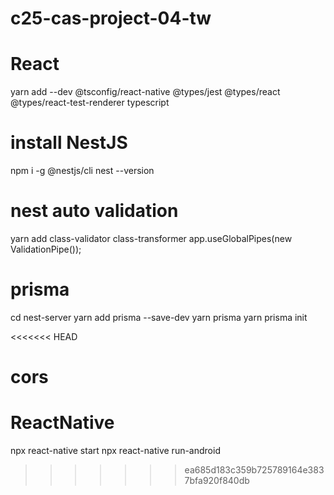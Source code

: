 # c25-cas-project-04-tw
# React 
yarn add --dev @tsconfig/react-native @types/jest @types/react @types/react-test-renderer typescript


# install NestJS 
npm i -g @nestjs/cli
nest --version



# nest auto validation
 yarn add class-validator class-transformer
app.useGlobalPipes(new ValidationPipe());


# prisma 
cd nest-server
yarn add prisma --save-dev
yarn prisma
yarn prisma init

<<<<<<< HEAD


cors
=======
# ReactNative
npx react-native start
npx react-native run-android
>>>>>>> ea685d183c359b725789164e3837bfa920f840db
